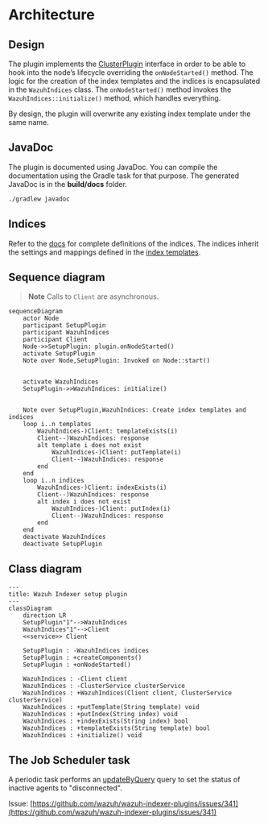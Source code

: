# Architecture

## Design

The plugin implements the [ClusterPlugin](https://github.com/opensearch-project/OpenSearch/blob/2.13.0/server/src/main/java/org/opensearch/plugins/ClusterPlugin.java) interface in order to be able to hook into the node’s lifecycle overriding the `onNodeStarted()` method. The logic for the creation of the index templates and the indices is encapsulated in the `WazuhIndices` class. The `onNodeStarted()` method invokes the `WazuhIndices::initialize()` method, which handles everything.

By design, the plugin will overwrite any existing index template under the same name.

## JavaDoc

The plugin is documented using JavaDoc. You can compile the documentation using the Gradle task for that purpose. The generated JavaDoc is in the **build/docs** folder.

```bash
./gradlew javadoc
```

## Indices

Refer to the [docs](https://github.com/wazuh/wazuh-indexer-plugins/tree/main/ecs) for complete definitions of the indices. The indices inherit the settings and mappings defined in the [index templates](https://github.com/wazuh/wazuh-indexer-plugins/tree/main/plugins/setup/src/main/resources).

## Sequence diagram

> **Note** Calls to `Client` are asynchronous.


```mermaid
sequenceDiagram
    actor Node
    participant SetupPlugin
    participant WazuhIndices
    participant Client
    Node->>SetupPlugin: plugin.onNodeStarted()
    activate SetupPlugin
    Note over Node,SetupPlugin: Invoked on Node::start()


    activate WazuhIndices
    SetupPlugin->>WazuhIndices: initialize()


    Note over SetupPlugin,WazuhIndices: Create index templates and indices
    loop i..n templates
        WazuhIndices-)Client: templateExists(i)
        Client--)WazuhIndices: response
        alt template i does not exist
            WazuhIndices-)Client: putTemplate(i)
            Client--)WazuhIndices: response
        end
    end
    loop i..n indices
        WazuhIndices-)Client: indexExists(i)
        Client--)WazuhIndices: response
        alt index i does not exist
            WazuhIndices-)Client: putIndex(i)
            Client--)WazuhIndices: response
        end
    end
    deactivate WazuhIndices
    deactivate SetupPlugin
```

## Class diagram

```mermaid
---
title: Wazuh Indexer setup plugin
---
classDiagram
    direction LR
    SetupPlugin"1"-->WazuhIndices
    WazuhIndices"1"-->Client
    <<service>> Client

    SetupPlugin : -WazuhIndices indices
    SetupPlugin : +createComponents()
    SetupPlugin : +onNodeStarted()

    WazuhIndices : -Client client
    WazuhIndices : -ClusterService clusterService
    WazuhIndices : +WazuhIndices(Client client, ClusterService clusterService)
    WazuhIndices : +putTemplate(String template) void
    WazuhIndices : +putIndex(String index) void
    WazuhIndices : +indexExists(String index) bool
    WazuhIndices : +templateExists(String template) bool
    WazuhIndices : +initialize() void
```

## The Job Scheduler task
A periodic task performs an [updateByQuery](https://opensearch.org/docs/latest/api-reference/document-apis/update-by-query/) query to set the status of inactive agents to "disconnected".

Issue: [https://github.com/wazuh/wazuh-indexer-plugins/issues/341](https://github.com/wazuh/wazuh-indexer-plugins/issues/341)
